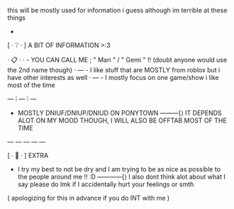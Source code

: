 this will be mostly used for information i guess although im terrible at these things 

-

[ · ❔ · ] A BIT OF INFORMATION >:3



· 📋 ·
· - YOU CAN CALL ME ; " Mari " / " Gemi " !!
(doubt anyone would use the 2nd name though)
·  — - I like stuff that are MOSTLY from roblox but i have other interests as well
·   — - I mostly focus on one game/show i like most of the time

— ❕ — ❕ —

 - MOSTLY DNIUF/DNIUP/DNIUD ON PONYTOWN ———[⟩
IT DEPENDS ALOT ON MY MOOD THOUGH, I WILL ALSO BE OFFTAB MOST OF THE TIME

— — — — —

[ · 💭 · ] EXTRA

- I try my best to not be dry and I am trying to be as nice as possible to the people around me !! :D
————[⟩  I also dont think alot about what I say please do lmk if I accidentally hurt your feelings or smth

( apologizing for this in advance 
if you do INT with me )
